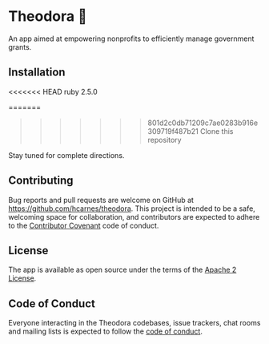 # Theodora 👑

An app aimed at empowering nonprofits to efficiently manage government grants.

## Installation

<<<<<<< HEAD
ruby 2.5.0

=======
>>>>>>> 801d2c0db71209c7ae0283b916e309719f487b21
Clone this repository

Stay tuned for complete directions.

## Contributing

Bug reports and pull requests are welcome on GitHub at https://github.com/hcarnes/theodora. This project is intended to be a safe, welcoming space for collaboration, and contributors are expected to adhere to the [Contributor Covenant](http://contributor-covenant.org) code of conduct.

## License

The app is available as open source under the terms of the [Apache 2 License](https://opensource.org/licenses/Apache-2.0).

## Code of Conduct

Everyone interacting in the Theodora codebases, issue trackers, chat rooms and mailing lists is expected to follow the [code of conduct](https://github.com/[USERNAME]/greenthumb/blob/master/CODE_OF_CONDUCT.md).